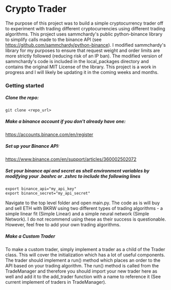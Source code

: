 # Crypto Trader

The purpose of this project was to build a simple cryptocurrency trader off to experiment with trading different cryptocurrencies using different trading algorithms. This project uses sammchardy's public python-binance library to simplify calls made to the binance API (see https://github.com/sammchardy/python-binance). I modified sammchardy's library for my purposes to ensure that request weight and order limits are more strictly followed (reducing risk of an IP ban). The modified version of sammchardy's code is included in the local_packages directory and contains the original MIT License of the library. This project is a work in progress and I will likely be updating it in the coming weeks and months. 


### Getting started
##### Clone the repo:

```
git clone <repo_url>
```

##### Make a binance account if you don't already have one:

https://accounts.binance.com/en/register


##### Set up your Binance API:

https://www.binance.com/en/support/articles/360002502072


##### Set your binance api and secret as shell environment variables by modifying your .bashrc or .zshrc to include the following lines

```
export binance_api="my_api_key"
export binance_secret="my_api_secret"
```

Navigate to the top level folder and open main.py. The code as is will buy and sell ETH with BKRW using two different types of trading algorithms - a simple linear fit (Simple Linear) and a simple neural network (Simple Network). I do not recommend using these as their success is questionable. However, feel free to add your own trading algorithms.

##### Make a Custom Trader

To make a custom trader, simply implement a trader as a child of the Trader class. This will cover the initialization which has a lot of useful components. The trader should implement a run() method which places an order to the API based on your trading algorithm. The run() method is called from the TradeManager and therefore you should import your new trader here as well and add it to the add_trader function with a name to reference it (See current implement of traders in TradeManager).